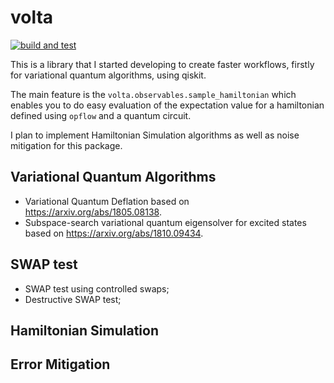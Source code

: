 # volta

[![build and test](https://github.com/nahumsa/volta/actions/workflows/build.yaml/badge.svg?branch=main)](https://github.com/nahumsa/volta/actions/workflows/build.yaml)

This is a library that I started developing to create faster workflows, firstly for variational quantum algorithms, using qiskit. 

The main feature is the `volta.observables.sample_hamiltonian` which enables you to do easy evaluation of the expectation value for a hamiltonian defined using `opflow` and a quantum circuit.

I plan to implement Hamiltonian Simulation algorithms as well as noise mitigation for this package.

## Variational Quantum Algorithms

- Variational Quantum Deflation based on https://arxiv.org/abs/1805.08138.
- Subspace-search variational quantum eigensolver for excited states based on https://arxiv.org/abs/1810.09434. 

## SWAP test

- SWAP test using controlled swaps;
- Destructive SWAP test;

## Hamiltonian Simulation

## Error Mitigation
